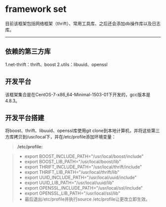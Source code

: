 
framework set
===================


目前该框架包括网络框架（thrift）、常用工具库、之后还会添加db操作库以及日志库。

----------


依赖的第三方库
-------------

1.net-thrift：thrift、boost
2.utils：libuuid、openssl


开发平台
-------------

该框架集合是在CentOS-7-x86_64-Minimal-1503-01下开发的，gcc版本是4.8.3。


开发平台搭建
-------------

将boost、thrift、libuuid、openssl库使用git clone到本地计算机，并将这些第三方库拷贝到/usr/local下，并在/etc/profile添加环境变量：

> **/etc/profile:**

> - export BOOST_INCLUDE_PATH="/usr/local/boost/include"
> - export BOOST_LIB_PATH="/usr/local/boost/lib"
> - export THRIFT_INCLUDE_PATH="/usr/local/thrift/include"
> - export THRIFT_LIB_PATH="/usr/local/thrift/lib"
> - export UUID_INCLUDE_PATH="/usr/local/uuid/include"
> - export UUID_LIB_PATH="/usr/local/uuid/lib"
> - export OPENSSL_INCLUDE_PATH="/usr/local/ssl/include"
> - export OPENSSL_LIB_PATH="/usr/local/ssl/lib"
> - 最后退出/etc/profile并执行source /etc/profile让更改立即生效。
